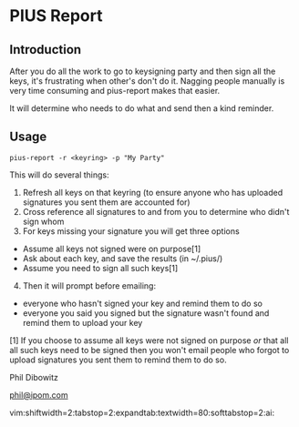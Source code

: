 # PIUS Report

## Introduction

After you do all the work to go to keysigning party and then sign all the keys,
it's frustrating when other's don't do it. Nagging people manually is very time
consuming and pius-report makes that easier.

It will determine who needs to do what and send then a kind reminder.

## Usage

```
pius-report -r <keyring> -p "My Party"
```

This will do several things:

1. Refresh all keys on that keyring (to ensure anyone who has uploaded signatures
   you sent them are accounted for)
2. Cross reference all signatures to and from you to determine who didn't sign whom
3. For keys missing your signature you will get three options
  * Assume all keys not signed were on purpose[1]
  * Ask about each key, and save the results (in ~/.pius/)
  * Assume you need to sign all such keys[1]
4. Then it will prompt before emailing:
  * everyone who hasn't signed your key and remind them to do so
  * everyone you said you signed but the signature wasn't found and remind
    them to upload your key

[1] If you choose to assume all keys were not signed on purpose *or* that all
all such keys need to be signed then you won't email people who forgot to upload
signatures you sent them to remind them to do so.

Phil Dibowitz

phil@ipom.com

vim:shiftwidth=2:tabstop=2:expandtab:textwidth=80:softtabstop=2:ai:
